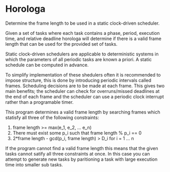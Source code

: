 Horologa
=

Determine the frame length to be used in a static clock-driven scheduler. 

Given a set of tasks where each task contains a phase, period, execution time, and relative deadline horologa will determine if there is a valid frame length that can be used for the provided set of tasks. 

Static clock-driven schedulers are applicable to deterministic systems in which the parameters of all periodic tasks are known a priori. A static schedule can be computed in advance. 

To simplify implementation of these shedulers often it is recommended to impose structure, this is done by introducing periodic intervals called frames. Scheduling decisions are to be made at each frame. This gives two main benefits; the scheduler can check for overruns/missed deadlines at the end of each frame and the scheduler can use a periodic clock interrupt rather than a programable timer.

This program determines a valid frame length by searching frames which statisfy all three of the following constraints: 

1. frame length >= max(e_1, e_2, ... e_n)
2. There must exist some p_i such that frame length % p_i == 0
3. 2*frame length - gcd(p_i, frame length) > D_i for i = 1 ... n

If the program cannot find a valid frame length this means that the given tasks cannot satify all three constraints at once. In this case you can attempt to generate new tasks by paritioning a task with large execution time into smaller sub tasks.


